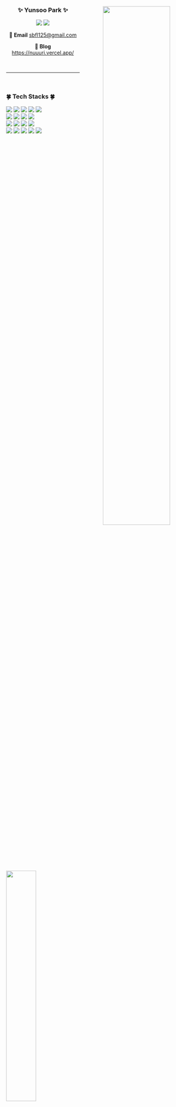 <div align="center">
  <img align="right" width="60%" src="https://github-readme-stats-drab-iota-15.vercel.app/api?username=nuuuri&count_private=true&show_icons=true&hide=stars,contribs"/>

   ### ✨ Yunsoo Park ✨
  <a href="https://github.com/nuuuri"><img src="https://hits.seeyoufarm.com/api/count/incr/badge.svg?url=https%3A%2F%2Fgithub.com%2Fnuuuri&count_bg=%23000000&title_bg=%23000000&icon=github.svg&icon_color=%23E7E7E7&title=GitHub&edge_flat=false"/></a>
  <a href="https://solved.ac/whkakrkr"><img src="http://mazassumnida.wtf/api/mini/generate_badge?boj=whkakrkr"/></a> 
    
  📧 **Email** sbfl125@gmail.com
  
  📝 **Blog** https://nuuuri.vercel.app/
   
  <br>
</div>
  
 ---

<br/>
<img align="left" width="40%" src="https://github-readme-stats.vercel.app/api/top-langs/?username=nuuuri&layout=compact"/>

<div>
  
  ### :four_leaf_clover: Tech Stacks :four_leaf_clover:
  
  <img src="https://img.shields.io/badge/TypeScript-3178C6?style=flat-square&logo=TypeScript&logoColor=white"/>
  <img src="https://img.shields.io/badge/JavaScript-F7DF1E?style=flat-square&logo=JavaScript&logoColor=white"/> 
  <img src="https://img.shields.io/badge/Python-3776AB?style=flat-square&logo=Python&logoColor=white"/>
  <img src="https://img.shields.io/badge/JAVA-007396?style=flat-square&logo=Java&logoColor=white"/>
  <img src="https://img.shields.io/badge/C++-00599C?style=flat-square&logo=C%2B%2B&logoColor=white"/>
  <br/>
  <img src="https://img.shields.io/badge/React-61DAFB?style=flat-square&logo=React&logoColor=white"/>
  <img src="https://img.shields.io/badge/Next.js-000000?style=flat-square&logo=Next.js&logoColor=white"/>
  <img src="https://img.shields.io/badge/Styled-DB7093?style=flat-square&logo=styled-components&logoColor=white"/>
  <img src="https://img.shields.io/badge/Tailwind-06B6D4?style=flat-square&logo=Tailwind-CSS&logoColor=white"/>
  <br/>
  <img src="https://img.shields.io/badge/MobX-FF9955?style=flat-square&logo=MobX&logoColor=white"/>
  <img src="https://img.shields.io/badge/Justand-000000?style=flat-square&logo=Justand&logoColor=white"/>
  <img src="https://img.shields.io/badge/Storybook-FF4785?style=flat-square&logo=Storybook&logoColor=white"/>
  <img src="https://img.shields.io/badge/MSW-FF6A33?style=flat-square&logo=Mock-Service-Worker&logoColor=white"/>
  <br/>
  <img src="https://img.shields.io/badge/git-F05032?style=flat-square&logo=git&logoColor=white"/>
  <img src="https://img.shields.io/badge/GitHub-181717?style=flat-square&logo=GitHub&logoColor=white"/>
  <img src="https://img.shields.io/badge/GitLab-FC6D26?style=flat-square&logo=GitLab&logoColor=white"/>
  <!--<img src="https://img.shields.io/badge/GitLab CI/CD-FC6D26?style=flat-square&logo=GitLab&logoColor=white"/>-->
  <img src="https://img.shields.io/badge/Docker-2496ED?style=flat-square&logo=Docker&logoColor=white"/>
  <img src="https://img.shields.io/badge/Nginx-009639?style=flat-square&logo=NGINX&logoColor=white"/>
</div>
